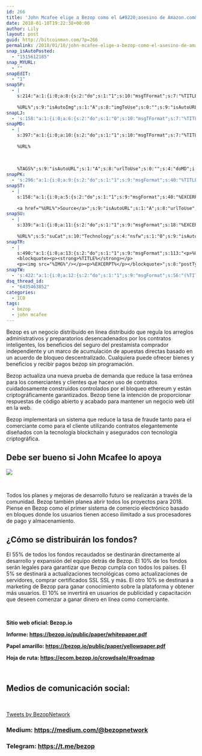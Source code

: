```yaml
---
id: 266
title: 'John Mcafee elige a Bezop como el &#8220;asesino de Amazon.com&#8221;'
date: 2018-01-10T19:22:38+00:00
author: Lily
layout: post
guid: http://bitcoinmxn.com/?p=266
permalink: /2018/01/10/john-mcafee-elige-a-bezop-como-el-asesino-de-amazon-com/
snap_isAutoPosted:
  - "1515612185"
snap_MYURL:
  - ""
snapEdIT:
  - "1"
snap5P:
  - |
    s:214:"a:1:{i:0;a:8:{s:2:"do";s:1:"1";s:10:"msgTFormat";s:7:"%TITLE%";s:9:"msgFormat";s:18:"%EXCERPT%
    
    %URL%";s:9:"isAutoImg";s:1:"A";s:8:"imgToUse";s:0:"";s:9:"isAutoURL";s:1:"A";s:8:"urlToUse";s:0:"";s:4:"do5P";i:0;}}";
snapLJ:
  - 's:158:"a:1:{i:0;a:6:{s:2:"do";s:1:"0";s:10:"msgTFormat";s:7:"%TITLE%";s:9:"msgFormat";s:9:"%EXCERPT%";s:9:"isAutoURL";s:1:"A";s:8:"urlToUse";s:0:"";s:4:"doLJ";i:0;}}";'
snapMD:
  - |
    s:397:"a:1:{i:0;a:10:{s:2:"do";s:1:"1";s:10:"msgTFormat";s:7:"%TITLE%";s:9:"msgFormat";s:32:"%EXCERPT%
    
    %URL%
    
    
    
    %TAGS%";s:9:"isAutoURL";s:1:"A";s:8:"urlToUse";s:0:"";s:4:"doMD";i:0;s:8:"isPosted";s:1:"1";s:4:"pgID";s:12:"783b3eb4403d";s:7:"postURL";s:99:"https://medium.com/@BitcoinMXN/john-mcafee-elige-a-bezop-como-el-asesino-de-amazon-com-783b3eb4403d";s:5:"pDate";s:19:"2018-01-10 19:22:42";}}";
snapPK:
  - 's:296:"a:1:{i:0;a:9:{s:2:"do";s:1:"1";s:9:"msgFormat";s:40:"%TITLE% - %URL% #bitcoin #mexico #crypto";s:9:"isAutoURL";s:1:"A";s:8:"urlToUse";s:0:"";s:4:"doPK";i:0;s:8:"isPosted";s:1:"1";s:4:"pgID";i:1365970898;s:7:"postURL";s:30:"https://www.plurk.com/p/ml9hw2";s:5:"pDate";s:19:"2018-01-10 19:22:46";}}";'
snapST:
  - |
    s:158:"a:1:{i:0;a:5:{s:2:"do";s:1:"1";s:9:"msgFormat";s:40:"%EXCERPT%
    
    <a href="%URL%">Source</a>";s:9:"isAutoURL";s:1:"A";s:8:"urlToUse";s:0:"";s:4:"doST";i:0;}}";
snapSU:
  - |
    s:339:"a:1:{i:0;a:11:{s:2:"do";s:1:"1";s:9:"msgFormat";s:18:"%EXCERPT%
    
    %URL%";s:5:"suCat";s:10:"Technology";s:4:"nsfw";s:1:"0";s:9:"isAutoURL";s:1:"A";s:8:"urlToUse";s:0:"";s:4:"doSU";i:0;s:8:"isPosted";s:1:"1";s:4:"pgID";s:6:"2rFkJJ";s:7:"postURL";s:45:"http://www.stumbleupon.com/su/2rFkJJ/comments";s:5:"pDate";s:19:"2018-01-10 19:23:03";}}";
snapTR:
  - |
    s:490:"a:1:{i:0;a:13:{s:2:"do";s:1:"1";s:9:"msgFormat";s:113:"<p>%URL%</p>
    <blockquote><p><strong>%TITLE%</strong></p>
    <p><img src="%IMG%"/></p><p>%EXCERPT%</p></blockquote>";s:8:"postType";s:1:"T";s:10:"msgTFormat";s:7:"%TITLE%";s:9:"isAutoImg";s:1:"A";s:8:"imgToUse";s:0:"";s:9:"isAutoURL";s:1:"A";s:8:"urlToUse";s:0:"";s:4:"doTR";i:0;s:8:"isPosted";s:1:"1";s:4:"pgID";i:169550100213;s:7:"postURL";s:46:"http://bitcoinmxn.tumblr.com/post/169550100213";s:5:"pDate";s:19:"2018-01-10 19:23:05";}}";
snapTW:
  - 's:422:"a:1:{i:0;a:12:{s:2:"do";s:1:"1";s:9:"msgFormat";s:56:"(%TITLE%) - %URL% #bitcoinmxn #espanolbitcoin #bitcoinla";s:8:"attchImg";s:1:"1";s:9:"isAutoImg";s:1:"A";s:8:"imgToUse";s:0:"";s:9:"isAutoURL";s:1:"A";s:8:"urlToUse";s:0:"";s:4:"doTW";i:0;s:8:"isPosted";s:1:"1";s:4:"pgID";s:18:"951172578856652800";s:7:"postURL";s:57:"https://twitter.com/mxn_bitcoin/status/951172578856652800";s:5:"pDate";s:19:"2018-01-10 19:23:09";}}";'
dsq_thread_id:
  - "6435463852"
categories:
  - ICO
tags:
  - bezop
  - john mcafee
---
```

Bezop es un negocio distribuido en línea distribuido que regula los arreglos administrativos y preparatorios desencadenados por los contratos inteligentes, los beneficios del seguro del prestamista comprador independiente y un marco de acumulación de apuestas directas basado en un acuerdo de bloqueo descentralizado. Cualquiera puede ofrecer bienes y beneficios y recibir pagos bezop sin programación.

Bezop actualiza una nueva prueba de demanda que reduce la tasa errónea para los comerciantes y clientes que hacen uso de contratos cuidadosamente construidos controlados por el bloqueo ethereum y están criptográficamente garantizados. Bezop tiene la intención de proporcionar respuestas de código abierto y acabado para mantener un negocio web útil en la web.

Bezop implementará un sistema que reduce la tasa de fraude tanto para el comerciante como para el cliente utilizando contratos elegantemente diseñados con la tecnología blockchain y asegurados con tecnología criptográfica.

## Debe ser bueno si John Mcafee lo apoya

![](https://i.imgur.com/Pr1nmvo.png) 

&nbsp;

Todos los planes y mejoras de desarrollo futuro se realizarán a través de la comunidad. Bezop también planea abrir todos los proyectos para 2018. Piense en Bezop como el primer sistema de comercio electrónico basado en bloques donde los usuarios tienen acceso ilimitado a sus procesadores de pago y almacenamiento.

## ¿Cómo se distribuirán los fondos?

El 55% de todos los fondos recaudados se destinarán directamente al desarrollo y expansión del equipo detrás de Bezop. El 10% de los fondos serán legales para garantizar que Bezop cumpla con todos los países. El 5% se destinará a actualizaciones tecnológicas como actualizaciones de servidores, comprar certificados SSL SSL y más. El otro 10% se destinará a marketing de Bezop para ganar conocimiento sobre la plataforma y obtener más usuarios. El 10% se invertirá en usuarios de publicidad y capacitación que deseen comenzar a ganar dinero en línea como comerciante.

&nbsp;

**Sitio web oficial: Bezop.io**

**Informe: https://bezop.io/public/paper/whitepaper.pdf**

**Papel amarillo: https://bezop.io/public/paper/yellowpaper.pdf**

**Hoja de ruta: https://ecom.bezop.io/crowdsale/#roadmap**

&nbsp;

## Medios de comunicación social:

&nbsp;

<a class="twitter-timeline" data-width="771" data-height="1000" data-dnt="true" href="https://twitter.com/BezopNetwork?ref_src=twsrc%5Etfw">Tweets by BezopNetwork</a>

### Medium: https://medium.com/@bezopnetwork

### Telegram: https://t.me/bezop